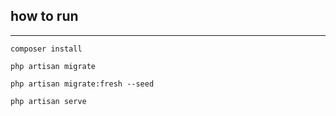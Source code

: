 ## how to run
---
```
composer install

php artisan migrate

php artisan migrate:fresh --seed

php artisan serve
```
